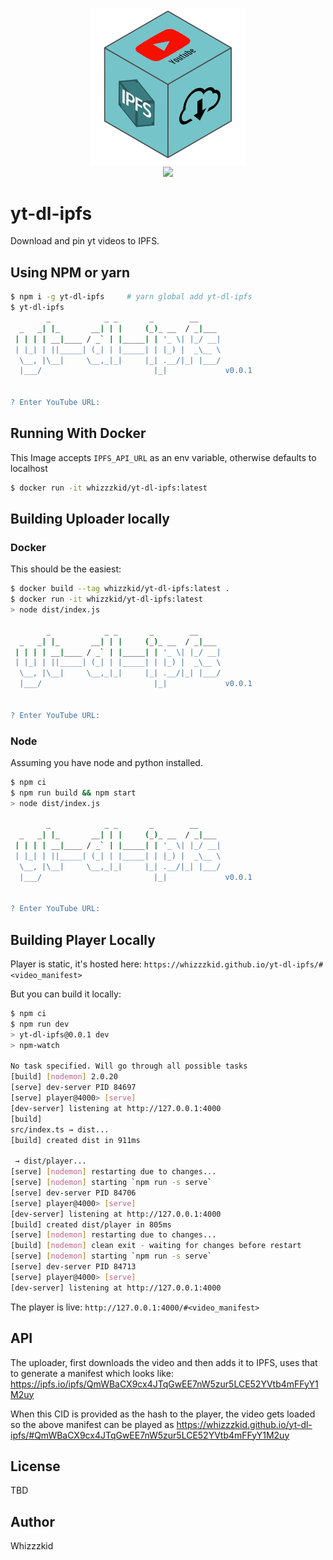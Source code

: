 <p align="center">
    <img src="https://raw.githubusercontent.com/whizzzkid/yt-dl-ipfs/main/src/player/images/logo.png" width="250"><br>
    <img src="https://github.com/whizzzkid/yt-dl-ipfs/actions/workflows/deploy.yml/badge.svg?branch=main">
</p>

# yt-dl-ipfs

Download and pin yt videos to IPFS.

## Using NPM or yarn

```sh
$ npm i -g yt-dl-ipfs     # yarn global add yt-dl-ipfs
$ yt-dl-ipfs
        _            _ _       _        __
  _   _| |_       __| | |     (_)_ __  / _|___
 | | | | __|____ / _` | |_____| | '_ \| |_/ __|
 | |_| | ||_____| (_| | |_____| | |_) |  _\__ \
  \__, |\__|     \__,_|_|     |_| .__/|_| |___/
  |___/                         |_|             v0.0.1


? Enter YouTube URL:
```

## Running With Docker

This Image accepts `IPFS_API_URL` as an env variable, otherwise defaults to localhost

```sh
$ docker run -it whizzzkid/yt-dl-ipfs:latest
```

## Building Uploader locally

### Docker

This should be the easiest:

```sh
$ docker build --tag whizzkid/yt-dl-ipfs:latest .
$ docker run -it whizzkid/yt-dl-ipfs:latest
> node dist/index.js

        _            _ _       _        __
  _   _| |_       __| | |     (_)_ __  / _|___
 | | | | __|____ / _` | |_____| | '_ \| |_/ __|
 | |_| | ||_____| (_| | |_____| | |_) |  _\__ \
  \__, |\__|     \__,_|_|     |_| .__/|_| |___/
  |___/                         |_|             v0.0.1


? Enter YouTube URL:
```

### Node

Assuming you have node and python installed.

```sh
$ npm ci
$ npm run build && npm start
> node dist/index.js

        _            _ _       _        __
  _   _| |_       __| | |     (_)_ __  / _|___
 | | | | __|____ / _` | |_____| | '_ \| |_/ __|
 | |_| | ||_____| (_| | |_____| | |_) |  _\__ \
  \__, |\__|     \__,_|_|     |_| .__/|_| |___/
  |___/                         |_|             v0.0.1


? Enter YouTube URL:
```

## Building Player Locally

Player is static, it's hosted here: `https://whizzzkid.github.io/yt-dl-ipfs/#<video_manifest>`

But you can build it locally:

```sh
$ npm ci
$ npm run dev
> yt-dl-ipfs@0.0.1 dev
> npm-watch

No task specified. Will go through all possible tasks
[build] [nodemon] 2.0.20
[serve] dev-server PID 84697
[serve] player@4000> [serve]
[dev-server] listening at http://127.0.0.1:4000
[build]
src/index.ts → dist...
[build] created dist in 911ms

 → dist/player...
[serve] [nodemon] restarting due to changes...
[serve] [nodemon] starting `npm run -s serve`
[serve] dev-server PID 84706
[serve] player@4000> [serve]
[dev-server] listening at http://127.0.0.1:4000
[build] created dist/player in 805ms
[serve] [nodemon] restarting due to changes...
[build] [nodemon] clean exit - waiting for changes before restart
[serve] [nodemon] starting `npm run -s serve`
[serve] dev-server PID 84713
[serve] player@4000> [serve]
[dev-server] listening at http://127.0.0.1:4000
```

The player is live: `http://127.0.0.1:4000/#<video_manifest>`

## API

The uploader, first downloads the video and then adds it to IPFS, uses that to generate a manifest which looks like: https://ipfs.io/ipfs/QmWBaCX9cx4JTqGwEE7nW5zur5LCE52YVtb4mFFyY1M2uy

When this CID is provided as the hash to the player, the video gets loaded so the above manifest can be played as https://whizzzkid.github.io/yt-dl-ipfs/#QmWBaCX9cx4JTqGwEE7nW5zur5LCE52YVtb4mFFyY1M2uy

## License

TBD

## Author

Whizzzkid
